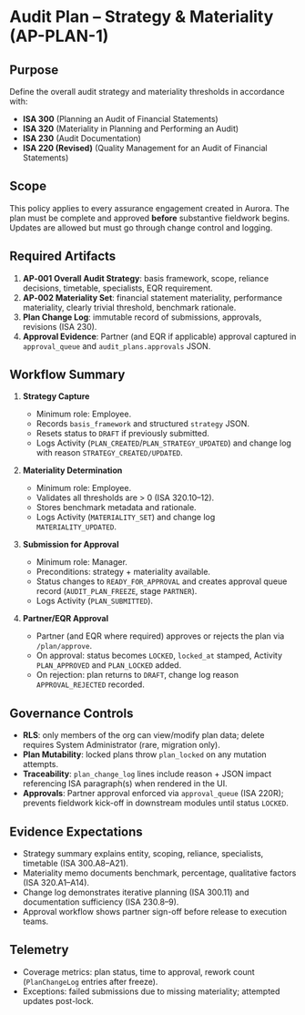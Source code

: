 # Audit Plan – Strategy & Materiality (AP-PLAN-1)

## Purpose
Define the overall audit strategy and materiality thresholds in accordance with:
- **ISA 300** (Planning an Audit of Financial Statements)
- **ISA 320** (Materiality in Planning and Performing an Audit)
- **ISA 230** (Audit Documentation)
- **ISA 220 (Revised)** (Quality Management for an Audit of Financial Statements)

## Scope
This policy applies to every assurance engagement created in Aurora. The plan must be complete and approved **before** substantive fieldwork begins. Updates are allowed but must go through change control and logging.

## Required Artifacts
1. **AP‑001 Overall Audit Strategy**: basis framework, scope, reliance decisions, timetable, specialists, EQR requirement.
2. **AP‑002 Materiality Set**: financial statement materiality, performance materiality, clearly trivial threshold, benchmark rationale.
3. **Plan Change Log**: immutable record of submissions, approvals, revisions (ISA 230).
4. **Approval Evidence**: Partner (and EQR if applicable) approval captured in `approval_queue` and `audit_plans.approvals` JSON.

## Workflow Summary
1. **Strategy Capture**
   - Minimum role: Employee.
   - Records `basis_framework` and structured `strategy` JSON.
   - Resets status to `DRAFT` if previously submitted.
   - Logs Activity (`PLAN_CREATED`/`PLAN_STRATEGY_UPDATED`) and change log with reason `STRATEGY_CREATED/UPDATED`.

2. **Materiality Determination**
   - Minimum role: Employee.
   - Validates all thresholds are > 0 (ISA 320.10–12).
   - Stores benchmark metadata and rationale.
   - Logs Activity (`MATERIALITY_SET`) and change log `MATERIALITY_UPDATED`.

3. **Submission for Approval**
   - Minimum role: Manager.
   - Preconditions: strategy + materiality available.
   - Status changes to `READY_FOR_APPROVAL` and creates approval queue record (`AUDIT_PLAN_FREEZE`, stage `PARTNER`).
   - Logs Activity (`PLAN_SUBMITTED`).

4. **Partner/EQR Approval**
   - Partner (and EQR where required) approves or rejects the plan via `/plan/approve`.
   - On approval: status becomes `LOCKED`, `locked_at` stamped, Activity `PLAN_APPROVED` and `PLAN_LOCKED` added.
   - On rejection: plan returns to `DRAFT`, change log reason `APPROVAL_REJECTED` recorded.

## Governance Controls
- **RLS**: only members of the org can view/modify plan data; delete requires System Administrator (rare, migration only).
- **Plan Mutability**: locked plans throw `plan_locked` on any mutation attempts.
- **Traceability**: `plan_change_log` lines include reason + JSON impact referencing ISA paragraph(s) when rendered in the UI.
- **Approvals**: Partner approval enforced via `approval_queue` (ISA 220R); prevents fieldwork kick-off in downstream modules until status `LOCKED`.

## Evidence Expectations
- Strategy summary explains entity, scoping, reliance, specialists, timetable (ISA 300.A8–A21).
- Materiality memo documents benchmark, percentage, qualitative factors (ISA 320.A1–A14).
- Change log demonstrates iterative planning (ISA 300.11) and documentation sufficiency (ISA 230.8–9).
- Approval workflow shows partner sign-off before release to execution teams.

## Telemetry
- Coverage metrics: plan status, time to approval, rework count (`PlanChangeLog` entries after freeze).
- Exceptions: failed submissions due to missing materiality; attempted updates post-lock.
